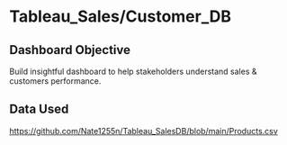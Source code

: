 # Tableau_Sales/Customer_DB
## Dashboard Objective
Build insightful dashboard to help stakeholders understand sales & customers performance. 

## Data Used
https://github.com/Nate1255n/Tableau_SalesDB/blob/main/Products.csv

